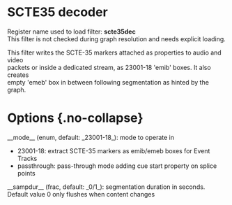 <!-- automatically generated - do not edit, patch gpac/applications/gpac/gpac.c -->

# SCTE35 decoder  
  
Register name used to load filter: __scte35dec__  
This filter is not checked during graph resolution and needs explicit loading.  
  
This filter writes the SCTE-35 markers attached as properties to audio and video  
packets or inside a dedicated stream, as 23001-18 'emib' boxes. It also creates  
empty 'emeb' box in between following segmentation as hinted by the graph.  
  

# Options  {.no-collapse}  
  
<div markdown class="option">  
<a id="mode" data-level="basic">__mode__</a> (enum, default: _23001-18_): mode to operate in  

- 23001-18: extract SCTE-35 markers as emib/emeb boxes for Event Tracks  
- passthrough: pass-through mode adding cue start property on splice points  
</div>  
  
<div markdown class="option">  
<a id="sampdur" data-level="basic">__sampdur__</a> (frac, default: _0/1_): segmentation duration in seconds. Default value 0 only flushes when content changes  
</div>  
  
